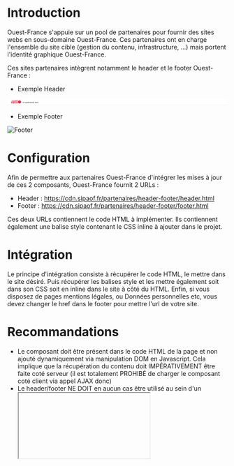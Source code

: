 # Introduction
Ouest-France s'appuie sur un pool de partenaires pour fournir des sites webs en sous-domaine Ouest-France.
Ces partenaires ont en charge l'ensemble du site cible (gestion du contenu, infrastructure, ...) mais portent l'identité graphique Ouest-France.

Ces sites partenaires intègrent notamment le header et le footer Ouest-France :

- Exemple Header

![Header](exemple-header.png)

- Exemple Footer

![Footer](https://media.ouest-france.fr/v1/pictures/8369b2c42a154e4aa342c6d898355e28-footer.png)

# Configuration
Afin de permettre aux partenaires Ouest-France d'intégrer les mises à jour de ces 2 composants, Ouest-France fournit 2 URLs :

- Header : https://cdn.sipaof.fr/partenaires/header-footer/header.html
- Footer : https://cdn.sipaof.fr/partenaires/header-footer/footer.html

Ces deux URLs contiennent le code HTML à implémenter. Ils contiennent également une balise style contenant le CSS inline à ajouter dans le projet.

# Intégration
Le principe d'intégration consiste à récupérer le code HTML, le mettre dans le site désiré. Puis récupérer les balises style et les mettre également soit dans son CSS soit en inline dans le site à côté du HTML.
Enfin, si vous disposez de pages mentions légales, ou Données personnelles etc, vous devez changer le href dans le footer pour mettre l'url de votre site.

# Recommandations
- Le composant doit être présent dans le code HTML de la page et non ajouté dynamiquement via manipulation DOM en Javascript. Cela implique que la récupération du contenu doit IMPÉRATIVEMENT être faite coté serveur (il est totalement PROHIBÉ de charger le composant coté client via appel AJAX donc)
- Le header/footer NE DOIT en aucun cas être utilisé au sein d'un <iframe> (ie. avec "Accept: text/html")
